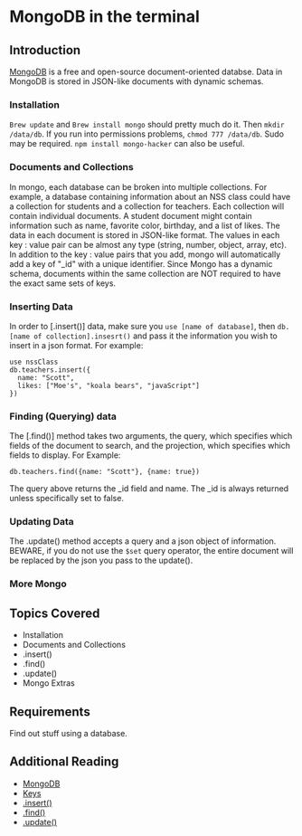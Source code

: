 # MongoDB in the terminal

## Introduction

[MongoDB](https://www.mongodb.com/) is a free and open-source document-oriented databse. Data in MongoDB is stored in JSON-like documents with dynamic schemas.

### Installation

```Brew update``` and ```Brew install mongo``` should pretty much do it. Then ```mkdir /data/db```. If you run into permissions problems, ```chmod 777 /data/db```. Sudo may be required. ```npm install mongo-hacker``` can also be useful.

### Documents and Collections

In mongo, each database can be broken into multiple collections. For example, a database containing information about an NSS class could have a collection for students and a collection for teachers. Each collection will contain individual documents. A student document might contain information such as name, favorite color, birthday, and a list of likes. The data in each document is stored in JSON-like format. The values in each key : value pair can be almost any type (string, number, object, array, etc). In addition to the key : value pairs that you add, mongo will automatically add a key of "_id" with a unique  identifier. Since Mongo has a dynamic schema, documents within the same collection are NOT required to have the exact same sets of keys.

### Inserting Data

In order to [.insert()] data, make sure you ```use [name of database]```, then ```db.[name of collection].insesrt()``` and pass it the information you wish to insert in a json format. For example:
```
use nssClass
db.teachers.insert({
  name: "Scott",
  likes: ["Moe's", "koala bears", "javaScript"]
})
```

### Finding (Querying) data

The [.find()] method takes two arguments, the query, which specifies which fields of the document to search, and the projection, which specifies which fields to display. For Example:
```
db.teachers.find({name: "Scott"}, {name: true})
```
The query above returns the _id field and name. The _id is always returned unless specifically set to false.
### Updating Data

The .update() method accepts a query and a json object of information. BEWARE, if you do not use the ```$set``` query operator, the entire document will be replaced by the json you pass to the update().

### More Mongo

## Topics Covered

-   Installation
-   Documents and Collections
-   .insert()
-   .find()
-   .update()
-   Mongo Extras

## Requirements

Find out stuff using a database.

## Additional Reading

-   [MongoDB](https://www.mongodb.com/)
-   [Keys](http://stackoverflow.com/questions/2298870/mongodb-get-names-of-all-keys-in-collection)
-   [.insert()](https://docs.mongodb.com/manual/reference/method/db.collection.insert/)
-   [.find()](https://docs.mongodb.com/manual/reference/method/db.collection.find/)
-   [.update()](https://docs.mongodb.com/manual/reference/method/db.collection.insert/)